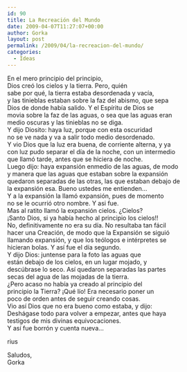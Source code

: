 ```yaml
---
id: 90
title: La Recreación del Mundo
date: 2009-04-07T11:27:07+00:00
author: Gorka
layout: post
permalink: /2009/04/la-recreacion-del-mundo/
categories:
  - Ideas
---
```

En el mero principio del principio,
<br />
Dios creó los cielos y la tierra. Pero, quién
<br />
sabe por qué, la tierra estaba desordenada y vacía,
<br />
y las tinieblas estaban sobre la faz del abismo, que sepa
<br />
Dios de donde había salido. Y el Espíritu de Dios se
<br />
movia sobre la faz de las aguas, o sea que las aguas eran
<br />
medio oscuras y las tinieblas no se diga.
<br />
Y dijo Diosito: haya luz, porque con esta oscuridad
<br />
no se ve nada y va a salir todo medio desordenado.
<br />
Y vio Dios que la luz era buena, de corriente alterna, y ya
<br />
con luz pudo separar el día de la noche, con un intermedio
<br />
que llamó tarde, antes que se hiciera de noche.
<br />
Luego dijo: haya expansión enmedio de las aguas, de modo
<br />
y manera que las aguas que estaban sobre la expansión
<br />
quedaron separadas de las otras, las que estaban debajo de
<br />
la expansión esa. Bueno ustedes me entienden…
<br />
Y a la expansión la llamó expansión, pues de momento
<br />
no se le ocurrió otro nombre. Y asi fue.
<br />
Mas al ratito llamó la expansión cielos. ¿Cielos?
<br />
¡Santo Dios, si ya había hecho al principio los cielos!!
<br />
No, definitivamente no era su día. No resultaba tan fácil
<br />
hacer una Creación, de modo que la Expansión se siguió
<br />
llamando expansión, y que los teólogos e intérpretes se
<br />
hicieran bolas. Y así fue el día segundo.
<br />
Y dijo Dios: juntense para la foto las aguas que
<br />
están debajo de los cielos, en un lugar mojado, y
<br />
descúbrase lo seco. Así quedaron separadas las partes
<br />
secas del agua de las mojadas de la tierra.
<br />
¿Pero acaso no había ya creado al principio del
<br />
principio la Tierra? ¡Qué lío! Era necesario poner un
<br />
poco de orden antes de seguir creando cosas.
<br />
Vio así Dios que no era bueno como estaba, y dijo:
<br />
Deshágase todo para volver a empezar, antes que haya
<br />
testigos de mis divinas equivocaciones.
<br />
Y así fue borrón y cuenta nueva…

rius

Saludos,<br />
Gorka
